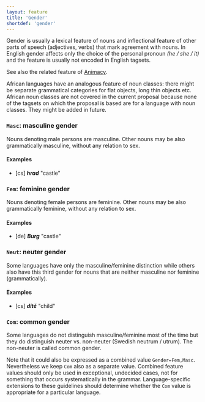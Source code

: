 ```yaml
---
layout: feature
title: 'Gender'
shortdef: 'gender'
---
```


Gender is usually a lexical feature of nouns and inflectional feature
of other parts of speech (adjectives, verbs) that mark agreement with
nouns. In English gender affects only the choice of the personal
pronoun _(he / she / it)_ and the feature is usually not encoded in
English tagsets.

See also the related feature of [Animacy]().

African languages have an analogous feature of noun classes: there
might be separate grammatical categories for flat objects, long thin
objects etc. African noun classes are not covered in the current
proposal because none of the tagsets on which the proposal is based
are for a language with noun classes. They might be added in future.

### `Masc`: masculine gender

Nouns denoting male persons are masculine. Other nouns may be also
grammatically masculine, without any relation to sex.

#### Examples

* [cs] _<b>hrad</b>_ "castle"

### `Fem`: feminine gender

Nouns denoting female persons are feminine. Other nouns may be also
grammatically feminine, without any relation to sex.

#### Examples

* [de] _<b>Burg</b>_ "castle"

### `Neut`: neuter gender

Some languages have only the masculine/feminine distinction while
others also have this third gender for nouns that are neither
masculine nor feminine (grammatically).

#### Examples

* [cs] _<b>dítě</b>_ "child"

### `Com`: common gender

Some languages do not distinguish masculine/feminine most of the time
but they do distinguish neuter vs. non-neuter (Swedish neutrum /
utrum). The non-neuter is called common gender.

Note that it could also be expressed as a combined value
`Gender=Fem,Masc`. Nevertheless we keep `Com` also as a separate
value. Combined feature values should only be used in exceptional,
undecided cases, not for something that occurs systematically in the
grammar. Language-specific extensions to these guidelines should
determine whether the `Com` value is appropriate for a particular
language.
